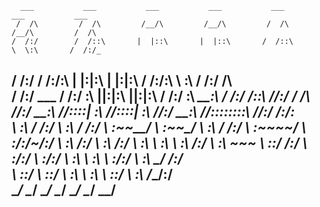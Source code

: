       ___           ___           ___           ___           ___           ___           ___     
     /  /\         /  /\         /__/\         /__/\         /  /\         /__/\         /  /\    
    /  /:/        /  /::\       |  |::\       |  |::\       /  /::\        \  \:\       /  /:/_   
   /  /:/        /  /:/\:\      |  |:|:\      |  |:|:\     /  /:/\:\        \  \:\     /  /:/ /\  
  /  /:/  ___   /  /:/  \:\   __|__|:|\:\   __|__|:|\:\   /  /:/  \:\   _____\__\:\   /  /:/ /::\ 
 /__/:/  /  /\ /__/:/ \__\:\ /__/::::| \:\ /__/::::| \:\ /__/:/ \__\:\ /__/::::::::\ /__/:/ /:/\:\
 \  \:\ /  /:/ \  \:\ /  /:/ \  \:\~~\__\/ \  \:\~~\__\/ \  \:\ /  /:/ \  \:\~~\~~\/ \  \:\/:/~/:/
  \  \:\  /:/   \  \:\  /:/   \  \:\        \  \:\        \  \:\  /:/   \  \:\  ~~~   \  \::/ /:/ 
   \  \:\/:/     \  \:\/:/     \  \:\        \  \:\        \  \:\/:/     \  \:\        \__\/ /:/  
    \  \::/       \  \::/       \  \:\        \  \:\        \  \::/       \  \:\         /__/:/   
     \__\/         \__\/         \__\/         \__\/         \__\/         \__\/         \__\/  
------------------------------------------------------------------------------------------


